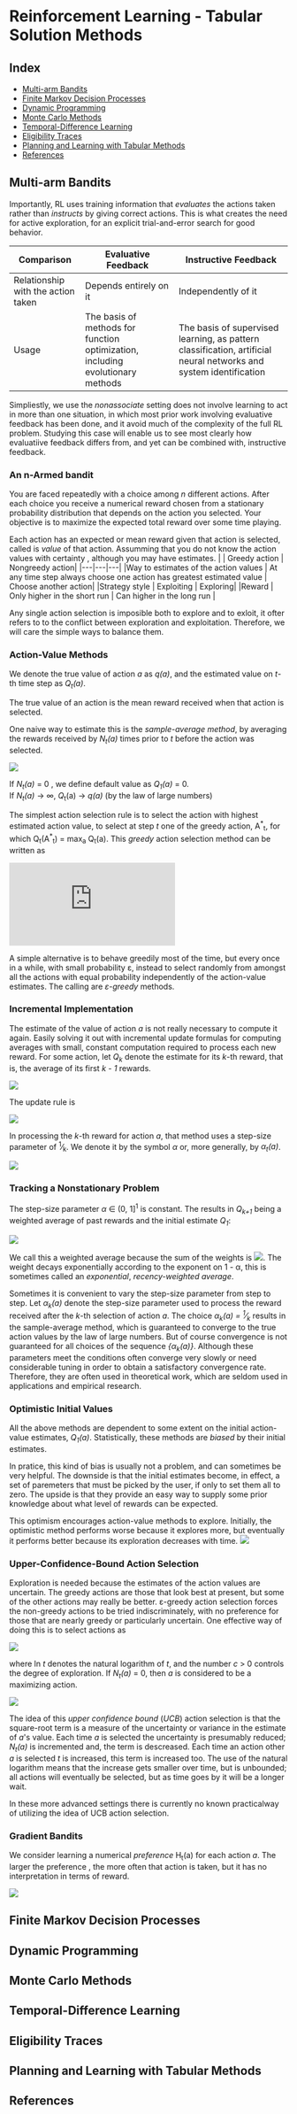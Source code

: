 # Reinforcement Learning - Tabular Solution Methods

## Index
- [Multi-arm Bandits](#multi-arm-bandits)
- [Finite Markov Decision Processes](#finite-markov-decision-processes)
- [Dynamic Programming](#dynamic-programming)
- [Monte Carlo Methods](#monte-carlo-methods)
- [Temporal-Difference Learning](#temporal-difference-learning)
- [Eligibility Traces](#eligibility-traces)
- [Planning and Learning with Tabular Methods](#planning-and-learning-with-tabular-methods)
- [References](#references)

## Multi-arm Bandits

Importantly, RL uses training information that _evaluates_ the actions taken rather than _instructs_ by giving correct actions. This is what creates the need for active exploration, for an explicit trial-and-error search for good behavior.

|Comparison | Evaluative Feedback | Instructive Feedback |
|---|---|---|
|Relationship with the action taken | Depends entirely on it | Independently of it |
| Usage | The basis of methods for function optimization, including evolutionary methods | The basis of supervised learning, as pattern classification, artificial neural networks and system identification|

Simpliestly, we use the _nonassociate_ setting does not involve learning to act in more than one situation, in which most prior work involving evaluative feedback has been done, and it avoid much of the complexity of the full RL problem. Studying this case will enable us to see most clearly how evaluatiive feedback differs from, and yet can be combined with, instructive feedback.

### An n-Armed bandit

You are faced repeatedly with a choice among *n* different actions. After each choice you receive a numerical reward chosen from a stationary probability distribution that depends on the action you selected. Your objective is to maximize the expected total reward over some time playing.

Each action has an expected or mean reward given that action is selected, called is _value_ of that action. Assumming that you do not know the action values with certainty , although you may have estimates.
| | Greedy action | Nongreedy action|
|---|---|---|
|Way to estimates of the action values | At any time step always choose one action has greatest estimated value | Choose another action|
|Strategy style | Exploiting | Exploring|
|Reward | Only higher in the short run | Can higher in the long run |

Any single action selection is imposible both to explore and to exloit, it ofter refers to to the conflict between exploration and exploitation. Therefore, we will care the simple ways to balance them.

### Action-Value Methods

We denote the true value of action *a* as *q(a)*, and the estimated value on _t_-th time step as *Q<sub>t</sub>(a)*.

The true value of an action is the mean reward received when that action is selected.

One naive way to estimate this is the _sample-average method_, by averaging the rewards received by _N<sub>t</sub>(a)_ times prior to _t_ before the action was selected.
  
![](http://latex.codecogs.com/svg.latex?Q_t(a)=\frac{R_1+R_2+...+R_{N_t(a)}}{N_t(a)})

If _N<sub>t</sub>(a)_ = 0 , we define default value as _Q<sub>1</sub>(a)_ = 0.\
If _N<sub>t</sub>(a)_ &#8594; &infin;, _Q_<sub>t</sub>(a) &#8594; _q(a)_ (by  the  law  of  large  numbers)

The simplest action selection rule is to select the action with highest estimated action value, to select at step _t_ one of the greedy action, A<sup>\*</sup><sub>t</sub>, for which Q<sub>t</sub>(A<sup>\*</sup><sub>t</sub>) = max<sub>a</sub> Q<sub>t</sub>(a). This _greedy_ action selection method can be written as

![](http://latex.codecogs.com/svg.latex?A_t=argmax_aQ_t(a))

A simple alternative is to behave greedily most of the time, but every once in a while, with small probability &epsilon;, instead to select randomly from amongst all the actions with equal probability independently of the action-value estimates. The calling are _&epsilon;-greedy_ methods.

### Incremental Implementation
The estimate of the value of action _a_ is not really necessary to compute it again. Easily solving it out with incremental update formulas for computing averages with small, constant computation required to process each new reward. For some action, let _Q<sub>k</sub>_ denote the estimate for its _k_-th reward, that is, the average of its first _k - 1_ rewards.

![](http://latex.codecogs.com/svg.latex?Q_{k+1}=\frac{1}{k}\sum_{i=1}^{k}R_i=Q_k+\frac{1}{k}(R_k-Q_k)) 

The update rule is 

![](http://latex.codecogs.com/svg.latex?{NewEstimate}{\leftarrow}OldEstimate+StepSize(Target-OldEstimate))

In processing the _k_-th reward for action _a_, that method uses a step-size parameter of <sup>1</sup>&frasl;<sub>k</sub>. We denote it by the symbol _&alpha;_ or, more generally, by _&alpha;<sub>t</sub>(a)_.

![](http://latex.codecogs.com/svg.latex?Q_{k+1}=Q_k+\alpha(R_k-Q_k)) 

### Tracking a Nonstationary Problem
The step-size parameter _&alpha;_ &in; (0, 1]<sup>1</sup> is constant. The results in _Q<sub>k+1</sub>_ being a weighted average of past rewards and the initial estimate _Q<sub>1</sub>_:

![](http://latex.codecogs.com/svg.latex?Q_{k+1}=Q_k+\alpha(R_k-Q_k)=(1-\alpha)^kQ_1+\sum_{i=1}^k\alpha(1-\alpha)^{k-i}R_i)

We call this a weighted average because the sum of the weights is ![](http://latex.codecogs.com/svg.latex?(1-\alpha)^k+\sum_{i=1}^k\alpha(1-\alpha)^{k-i}=1). The weight decays exponentially according to the exponent on 1 - &alpha;, this is sometimes called an _exponential_, _recency-weighted average_.

Sometimes it is convenient to vary the step-size parameter from step to step. Let _&alpha;<sub>k</sub>(a)_ denote the step-size parameter used to process the reward received after the _k_-th selection of action _a_. The choice _&alpha;<sub>k</sub>(a) = <sup>1</sup>&frasl;<sub>k</sub>_ results in the sample-average method, which is guaranteed to converge to the true action values by the law of large numbers. But of course convergence is not guaranteed for all choices of the sequence _{&alpha;<sub>k</sub>(a)}_. Although these parameters meet the conditions often converge very slowly or need considerable tuning in order to obtain a satisfactory convergence rate. Therefore, they are often used in theoretical work, which are seldom used in applications and empirical research.

### Optimistic Initial Values
All the above methods are dependent to some extent on the initial action-value estimates, _Q<sub>1</sub>(a)_. Statistically, these methods are _biased_ by their initial estimates.

In pratice, this kind of bias is usually not a problem, and can sometimes be very helpful. The downside is that the initial estimates become, in effect, a set of paremeters that must be picked by the user, if only to set them all to zero. The upside is that they provide an easy way to supply some prior knowledge about what level of rewards can be expected.

This optimism encourages action-value methods to explore. Initially, the optimistic method performs worse because it explores more, but eventually it performs better because its exploration decreases with time.
![](images/Figure2.2.png)

### Upper-Confidence-Bound Action Selection

Exploration is needed because the estimates of the action values are uncertain. The greedy actions are those that look best at present, but some of the other actions may really be better. &epsilon;-greedy action selection forces the non-greedy actions to be tried indiscriminately, with no preference for those that are nearly greedy or particularly uncertain. One effective way of doing this is to select actions as

![](https://latex.codecogs.com/svg.latex?A_t=argmax_a[Q_t(a)+c\sqrt{\frac{lnt}{N_t(a)}}])

where ln _t_ denotes the natural logarithm of _t_, and the number _c_ > 0 controls the degree of exploration. If _N<sub>t</sub>(a)_ = 0, then _a_ is considered to be a maximizing action.

![](images/Figure2.3.png)

The idea of this _upper confidence bound_ (_UCB_) action selection is that the square-root term is a measure of the uncertainty or variance in the estimate of _a_'s value. Each time _a_ is selected the uncertainty is presumably reduced; _N<sub>t</sub>(a)_ is incremented and, the term is descreased. Each time an action other _a_ is selected _t_ is increased, this term is increased too. The use of the natural logarithm means that the increase gets smaller over time, but is  unbounded; all actions will eventually be selected, but as time goes by it will be a longer wait.

In these more advanced settings there is currently no known practicalway of utilizing the idea of UCB action selection.

### Gradient Bandits
We consider learning a numerical _preference_ H<sub>t</sub>(a) for each action _a_. The larger the preference , the more often that action is taken, but it has no interpretation in terms of reward.

![](https://latex.codecogs.com/svg.latex?Pr\{A_t=a\}=\frac{e^{H_t(a)}}{\sum_{b=1}^ne^{H_t(b)}}=\pi_t(a))
## Finite Markov Decision Processes 

## Dynamic Programming

## Monte Carlo Methods

## Temporal-Difference Learning

## Eligibility Traces

## Planning and Learning with Tabular Methods

## References

